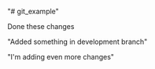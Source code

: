 "# git_example" 

Done these changes

"Added something in development branch"

"I'm adding even more changes"

